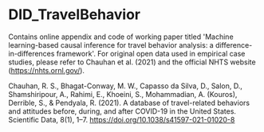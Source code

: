 # DID_TravelBehavior
Contains online appendix and code of working paper titled 'Machine learning-based causal inference for travel behavior analysis: a difference-in-differences framework'. For original open data used in empirical case studies, please refer to Chauhan et al. (2021) and the official NHTS website (https://nhts.ornl.gov/).

Chauhan, R. S., Bhagat-Conway, M. W., Capasso da Silva, D., Salon, D., Shamshiripour, A., Rahimi, E., Khoeini, S., Mohammadian, A. (Kouros), Derrible, S., & Pendyala, R. (2021). A database of travel-related behaviors and attitudes before, during, and after COVID-19 in the United States. Scientific Data, 8(1), 1–7. https://doi.org/10.1038/s41597-021-01020-8
